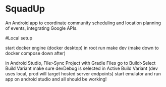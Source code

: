 # SquadUp
An Android app to coordinate community scheduling and location planning of events, integrating Google APIs. 


#Local setup

start docker engine (docker desktop)
in root run
make dev
(make down to docker compose down after)

in Android Studio, File>Sync Project with Gradle Files
go to Build>Select Build Variant
make sure devDebug is selected in Active Build Variant (dev uses local, prod will target hosted server endpoints)
start emulator and run app on android studio and all should be working!


